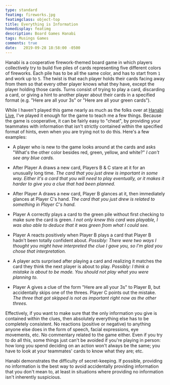 ```yaml
---
type: standard
featimg: fireworks.jpg
featimgclass: object-top
title: Everything is Information
homedisplay: featimg
description: Board Games Hanabi
tags: Musings Games
comments: true
date:   2019-09-28 18:58:00 -0500
---
```


Hanabi is a cooperative firework-themed board game in which players collectively try to build five piles of cards representing five different colors of fireworks.  Each pile has to be all the same color, and has to start from `1` and work up to `5`.  The twist is that each player holds their cards facing away from them so that every other player knows what they have, except the player holding those cards.  Turns consist of trying to play a card, discarding a card, or giving a hint to another player about their cards in a specified format (e.g. "Here are all your 3s" or "Here are all your green cards").

While I haven't played this game nearly as much as the folks over at [Hanabi Live](https://github.com/Zamiell/hanabi-conventions), I've played it enough for the game to teach me a few things.  Because the game is cooperative, it can be fairly easy to "cheat", by providing your teammates with information that isn't strictly contained within the specified format of hints, even when you are trying not to do this.  Here's a few examples:

* A player who is new to the game looks around at the cards and asks "What's the other color besides red, green, yellow, and white?" *I can't see any blue cards.*

* After Player A draws a new card, Players B & C stare at it for an unusually long time. *The card that you just drew is important in some way.  Either it's a card that you will need to play eventually, or it makes it harder to give you a clue that had been planned.*

* After Player A draws a new card, Player B glances at it, then immediately glances at Player C's hand. *The card that you just drew is related to something in Player C's hand.*

* Player A correctly plays a card to the green pile without first checking to make sure the card is green. *I not only knew this card was playable, I was also able to deduce that it was green from what I could see.*

* Player A reacts positively when Player B plays a card that Player B hadn't been totally confident about. *Possibly: There were two ways I thought you might have interpreted the clue I gave you, so I'm glad you chose that interpretation.*

* A player acts surprised after playing a card and realizing it matches the card they think the next player is about to play. *Possibly: I think a mistake is about to be made.  You should not play what you were planning to.*

* Player A gives a clue of the form "Here are all your 3s" to Player B, but accidentally skips one of the threes.  Player C points out the mistake. *The three that got skipped is not as important right now as the other threes.*

Effectively, if you want to make sure that the only information you give is contained within the clues, then absolutely everything else has to be completely consistent.  No reactions (positive or negative) to anything anyone else does in the form of speech, facial expressions, eye movements, etc.  No commentary related to the game either. Even if you try to do all this, some things just can't be avoided if you're playing in person: how long you spend deciding on an action won't always be the same; you have to look at your teammates' cards to know what they are; etc.

Hanabi demonstrates the difficulty of secret-keeping.  If possible, providing no information is the best way to avoid accidentally providing information that you don't mean to, at least in situations where providing no information isn't inherently suspicious.